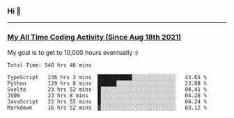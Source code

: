 ### Hi 🙂

---

### <a href="https://wakatime.com/@Eroxl">My All Time Coding Activity (Since Aug 18th 2021)</a>
My goal is to get to 10,000 hours eventually :)
<!--START_SECTION:waka-->

```text
Total Time: 540 hrs 46 mins

TypeScript   236 hrs 3 mins  ███████████░░░░░░░░░░░░░░   43.65 %
Python       129 hrs 8 mins  ██████░░░░░░░░░░░░░░░░░░░   23.88 %
Svelte       23 hrs 52 mins  █░░░░░░░░░░░░░░░░░░░░░░░░   04.41 %
JSON         23 hrs 8 mins   █░░░░░░░░░░░░░░░░░░░░░░░░   04.28 %
JavaScript   22 hrs 55 mins  █░░░░░░░░░░░░░░░░░░░░░░░░   04.24 %
Markdown     16 hrs 52 mins  ▓░░░░░░░░░░░░░░░░░░░░░░░░   03.12 %
```

<!--END_SECTION:waka-->
